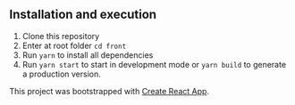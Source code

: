 ## Installation and execution

1. Clone this repository
2. Enter at root folder `cd front`
3. Run `yarn` to install all dependencies
4. Run `yarn start` to start in development mode or `yarn build` to generate a production version.

This project was bootstrapped with [Create React App](https://github.com/facebook/create-react-app).